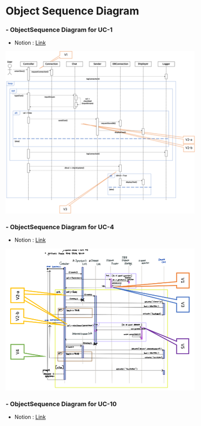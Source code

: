 # Object Sequence Diagram

### - ObjectSequence Diagram for UC-1  
- Notion : [Link](https://www.notion.so/Sequence-Class-Diagram-for-UC-1-2fdc0b0c38e84df39169ff9cc20e937e)  

![image1](UC1_Object_Sequence_Diagram.png)


### - ObjectSequence Diagram for UC-4  
- Notion : [Link](https://www.notion.so/Sequence-Diagram-for-UC-4-9d4e065dabd34de098335d90682d72a2)  

![image2](UC4_Object_Sequence_Diagram.png)


### - ObjectSequence Diagram for UC-10  
- Notion : [Link](https://www.notion.so/Sequence-Diagram-for-UC-10-7d34f52f07cc48fea78291fbd0135cfd)  




